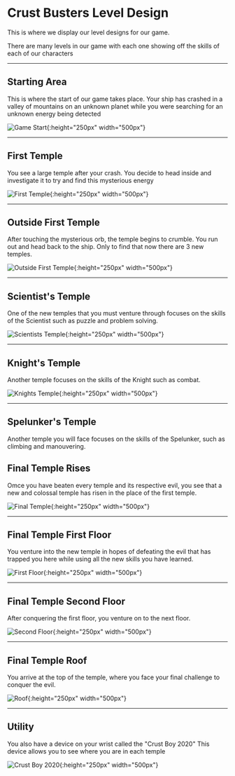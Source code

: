 # Crust Busters Level Design

This is where we display our level designs for our game.

There are many levels in our game with each one showing off the skills of each of our characters

---

## Starting Area

This is where the start of our game takes place. Your ship has crashed in a valley of mountains on an unknown planet while you were searching for an unknown energy being detected

![Game Start](https://github.com/tommyd450/Crust-Studios-Pitch/blob/gh-pages/Temple_Entrance.png?raw=true){:height="250px" width="500px"}

---

## First Temple

You see a large temple after your crash. You decide to head inside and investigate it to try and find this mysterious energy

![First Temple](https://github.com/tommyd450/Crust-Studios-Pitch/blob/gh-pages/Big_Temple_top_Down.png?raw=true){:height="250px" width="500px"}

---

## Outside First Temple

After touching the mysterious orb, the temple begins to crumble. You run out and head back to the ship. Only to find that now there are 3 new temples.

![Outside First Temple](https://github.com/tommyd450/Crust-Studios-Pitch/blob/gh-pages/Starting%20Area%20(with%203%20temples).png?raw=true){:height="250px" width="500px"}

---

## Scientist's Temple

One of the new temples that you must venture through focuses on the skills of the Scientist such as puzzle and problem solving.

![Scientists Temple](https://github.com/tommyd450/Crust-Studios-Pitch/blob/gh-pages/Scientist's%20Temple.png?raw=true){:height="250px" width="500px"}

---

## Knight's Temple

Another temple focuses on the skills of the Knight such as combat.

![Knights Temple](https://github.com/tommyd450/Crust-Studios-Pitch/blob/gh-pages/Knight_Temple.png?raw=true){:height="250px" width="500px"}

---

## Spelunker's Temple

Another temple you will face focuses on the skills of the Spelunker, such as climbing and manouvering.



## Final Temple Rises

Omce you have beaten every temple and its respective evil, you see that a new and colossal temple has risen in the place of the first temple.

![Final Temple](https://github.com/tommyd450/Crust-Studios-Pitch/blob/gh-pages/Starting%20Area%20(with%20new%20main%20temple).png?raw=true){:height="250px" width="500px"}

---

## Final Temple First Floor

You venture into the new temple in hopes of defeating the evil that has trapped you here while using all the new skills you have learned.

![First Floor](https://github.com/tommyd450/Crust-Studios-Pitch/blob/gh-pages/Final_Temple_Proto.png?raw=true){:height="250px" width="500px"}

---

## Final Temple Second Floor

After conquering the first floor, you venture on to the next floor.

![Second Floor](https://github.com/tommyd450/Crust-Studios-Pitch/blob/gh-pages/Final_Temple_floor2.png?raw=true){:height="250px" width="500px"}

---

## Final Temple Roof

You arrive at the top of the temple, where you face your final challenge to conquer the evil.

![Roof](https://github.com/tommyd450/Crust-Studios-Pitch/blob/gh-pages/boss_area.png?raw=true){:height="250px" width="500px"}

---

## Utility

You also have a device on your wrist called the "Crust Boy 2020" This device allows you to see where you are in each temple

![Crust Boy 2020](https://github.com/tommyd450/Crust-Studios-Pitch/blob/gh-pages/crust_boy_2020.png?raw=true){:height="250px" width="500px"}
